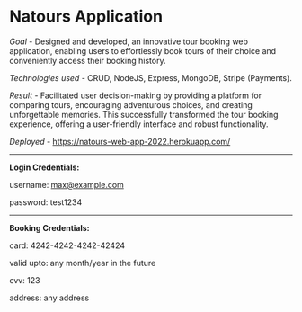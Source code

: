 # Natours Application

*Goal* - Designed and developed, an innovative tour booking web application, enabling users to effortlessly book tours of their choice and conveniently access their booking history.

*Technologies used* - CRUD, NodeJS, Express, MongoDB, Stripe (Payments).

*Result* - Facilitated user decision-making by providing a platform for comparing tours, encouraging adventurous choices, and creating unforgettable memories. This successfully transformed the tour booking experience, offering a user-friendly interface and robust functionality.

*Deployed* - https://natours-web-app-2022.herokuapp.com/

-------------------------------
**Login Credentials:**

username: max@example.com

password: test1234

-------------------------------

**Booking Credentials:**

card: 4242-4242-4242-42424

valid upto: any month/year in the future

cvv: 123

address: any address
